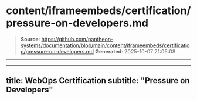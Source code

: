 # content/iframeembeds/certification/pressure-on-developers.md

> **Source**: https://github.com/pantheon-systems/documentation/blob/main/content/iframeembeds/certification/pressure-on-developers.md
> **Generated**: 2025-10-07 21:06:08

---

---
title: WebOps Certification
subtitle: "Pressure on Developers"
---

<Partial file="certification-guide/pressure-on-developers.md" />
